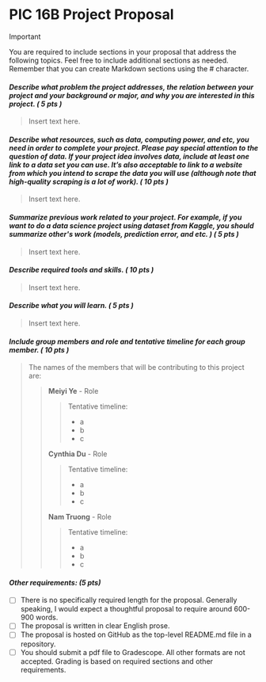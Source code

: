 # PIC 16B Project Proposal

> [!IMPORTANT]
> You are required to include sections in your proposal that address the following topics. Feel free to include additional sections as needed. Remember that you can create Markdown sections using the # character.



#### _Describe what problem the project addresses, the relation between your project and your background or major, and why you are interested in this project. ( 5 pts )_
> Insert text here.
    
#### _Describe what resources, such as data, computing power, and etc, you need in order to complete your project. Please pay special attention to the question of data. If your project idea involves data, include at least one link to a data set you can use. It’s also acceptable to link to a website from which you intend to scrape the data you will use (although note that high-quality scraping is a lot of work).  ( 10 pts )_
> Insert text here.

#### _Summarize previous work related to your project. For example, if you want to do a data science project using dataset from Kaggle, you should summarize other's work (models, prediction error, and etc. ) ( 5 pts )_
> Insert text here.

#### _Describe required tools and skills. ( 10 pts )_
> Insert text here.

#### _Describe what you will learn.  ( 5 pts )_
> Insert text here.

#### _Include group members and role and tentative timeline for each group member. ( 10 pts )_
> The names of the members that will be contributing to this project are:
>> **Meiyi Ye** - Role  
>>> Tentative timeline:
>>> - a
>>> - b
>>> - c
>>
>> **Cynthia Du** - Role
>>> Tentative timeline:
>>> - a
>>> - b
>>> - c
>>
>> **Nam Truong** - Role
>>> Tentative timeline:
>>> - a
>>> - b
>>> - c




#### _Other requirements: (5 pts)_
- [ ] There is no specifically required length for the proposal. Generally speaking, I would expect a thoughtful proposal to require around 600-900 words.
- [ ] The proposal is written in clear English prose.
- [ ] The proposal is hosted on GitHub as the top-level README.md file in a repository.
- [ ] You should submit a pdf file to Gradescope. All other formats are not accepted.
Grading is based on required sections and other requirements.

